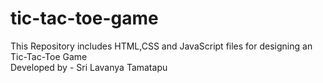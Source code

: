# tic-tac-toe-game

This Repository includes HTML,CSS and JavaScript files for designing an Tic-Tac-Toe Game
<br>
Developed by - Sri Lavanya Tamatapu
